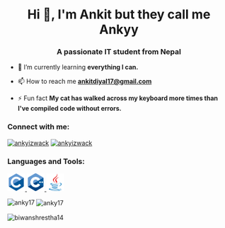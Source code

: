 <h1 align="center">Hi 👋, I'm Ankit but they call me Ankyy</h1>
<h3 align="center">A passionate IT student from Nepal</h3>

- 🌱 I’m currently learning **everything I can.**

- 📫 How to reach me **ankitdiyal17@gmail.com**

- ⚡ Fun fact **My cat has walked across my keyboard more times than I've compiled code without errors.**

<h3 align="left">Connect with me:</h3>
<p align="left">
<a href="https://twitter.com/ankyizwack" target="blank"><img align="center" src="https://raw.githubusercontent.com/rahuldkjain/github-profile-readme-generator/master/src/images/icons/Social/twitter.svg" alt="ankyizwack" height="30" width="40" /></a>
<a href="https://instagram.com/ankyizwack" target="blank"><img align="center" src="https://raw.githubusercontent.com/rahuldkjain/github-profile-readme-generator/master/src/images/icons/Social/instagram.svg" alt="ankyizwack" height="30" width="40" /></a>
</p>

<h3 align="left">Languages and Tools:</h3>
<p align="left"> <a href="https://www.cprogramming.com/" target="_blank" rel="noreferrer"> <img src="https://raw.githubusercontent.com/devicons/devicon/master/icons/c/c-original.svg" alt="c" width="40" height="40"/> </a> <a href="https://www.w3schools.com/cpp/" target="_blank" rel="noreferrer"> <img src="https://raw.githubusercontent.com/devicons/devicon/master/icons/cplusplus/cplusplus-original.svg" alt="cplusplus" width="40" height="40"/> </a> <a href="https://www.java.com" target="_blank" rel="noreferrer"> <img src="https://raw.githubusercontent.com/devicons/devicon/master/icons/java/java-original.svg" alt="java" width="40" height="40"/> </a> </p>

<p><img align="left" src="https://github-readme-stats.vercel.app/api/top-langs?username=anky17&show_icons=true&locale=en&layout=compact" alt="anky17" /></p>

<p>&nbsp;<img align="center" src="https://github-readme-stats.vercel.app/api?username=anky17&show_icons=true&locale=en" alt="anky17" /></p>

<p><img align="center" src="https://github-readme-streak-stats.herokuapp.com/?user=biwanshrestha14&" alt="biwanshrestha14" /></p>
